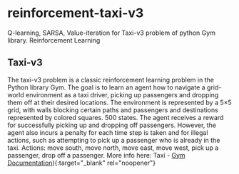 # reinforcement-taxi-v3
Q-learning, SARSA, Value-iteration for Taxi-v3 problem of python Gym library.
Reinforcement Learning

## Taxi-v3
The taxi-v3 problem is a classic reinforcement learning problem in the Python library Gym.
The goal is to learn an agent how to navigate a grid-world environment as a taxi driver, picking up passengers and dropping them off at their desired locations.
The environment is represented by a 5×5 grid, with walls blocking certain paths and 
passengers and destinations represented by colored squares. 500 states.
The agent receives a reward for successfully picking up and dropping off passengers. However, the agent also incurs a penalty for each time step is taken and for illegal actions, such as attempting to pick up a passenger who is already in the taxi.
Actions: move south, move north, move east, move west, pick up a passenger, drop off a passenger.
More info here: Taxi - [Gym Documentation](https://www.gymlibrary.dev/)){:target="_blank" rel="noopener"}

